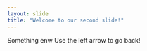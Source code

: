 ```yaml
---
layout: slide
title: "Welcome to our second slide!"
---
```

Something enw
Use the left arrow to go back!

